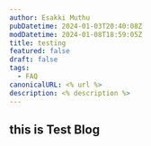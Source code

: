 ```yaml
---
author: Esakki Muthu
pubDatetime: 2024-01-03T20:40:08Z
modDatetime: 2024-01-08T18:59:05Z
title: testing
featured: false
draft: false
tags:
  - FAQ
canonicalURL: <% url %>
description: <% description %>
---
```

## this is Test Blog




